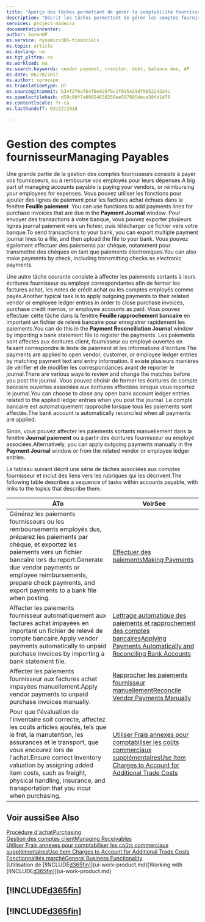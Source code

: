 ```yaml
---
title: "Aperçu des tâches permettant de gérer la comptabilité fournisseur| Microsoft Docs"
description: "Décrit les tâches permettant de gérer les comptes fournisseur, par exemple, le paiement des créditeurs ou l'affectation de paiements sortants aux écritures pour fermer des factures ou des notes de crédit."
services: project-madeira
documentationcenter: 
author: SorenGP
ms.service: dynamics365-financials
ms.topic: article
ms.devlang: na
ms.tgt_pltfrm: na
ms.workload: na
ms.search.keywords: vendor payment, creditor, debt, balance due, AP
ms.date: 06/28/2017
ms.author: sgroespe
ms.translationtype: HT
ms.sourcegitcommit: b34f276a764f0e828fbc1f015429df9852242a4c
ms.openlocfilehash: d59c00f7a00854639250ae587805dece50fd1d78
ms.contentlocale: fr-ca
ms.lasthandoff: 03/22/2018

---
```

# <a name="managing-payables"></a><span data-ttu-id="d0586-103">Gestion des comptes fournisseur</span><span class="sxs-lookup"><span data-stu-id="d0586-103">Managing Payables</span></span>
<span data-ttu-id="d0586-104">Une grande partie de la gestion des comptes fournisseurs consiste à payer vos fournisseurs, ou à rembourse vos employés pour leurs dépenses.</span><span class="sxs-lookup"><span data-stu-id="d0586-104">A big part of managing accounts payable is paying your vendors, or reimbursing your employees for expenses.</span></span> <span data-ttu-id="d0586-105">Vous pouvez utiliser les fonctions pour ajouter des lignes de paiement pour les factures achat échues dans la fenêtre **Feuille paiement** .</span><span class="sxs-lookup"><span data-stu-id="d0586-105">You can use functions to add payments lines for purchase invoices that are due in the **Payment Journal** window.</span></span> <span data-ttu-id="d0586-106">Pour envoyer des transactions à votre banque, vous pouvez exporter plusieurs lignes journal paiement vers un fichier, puis télécharger ce fichier vers votre banque.</span><span class="sxs-lookup"><span data-stu-id="d0586-106">To send transactions to your bank, you can export multiple payment journal lines to a file, and then upload the file to your bank.</span></span> <span data-ttu-id="d0586-107">Vous pouvez également effectuer des paiements par chèque, notamment pour transmettre des chèques en tant que paiements électroniques.</span><span class="sxs-lookup"><span data-stu-id="d0586-107">You can also make payments by check, including transmitting checks as electronic payments.</span></span>

<span data-ttu-id="d0586-108">Une autre tâche courante consiste à affecter les paiements sortants à leurs écritures fournisseur ou employé correspondantes afin de fermer les factures achat, les notes de crédit achat ou les comptes employés comme payés.</span><span class="sxs-lookup"><span data-stu-id="d0586-108">Another typical task is to apply outgoing payments to their related vendor or employee ledger entries in order to close purchase invoices, purchase credit memos, or employee accounts as paid.</span></span> <span data-ttu-id="d0586-109">Vous pouvez effectuer cette tâche dans la fenêtre **Feuille rapprochement bancaire** en important un fichier de relevé bancaire pour enregistrer rapidement les paiements.</span><span class="sxs-lookup"><span data-stu-id="d0586-109">You can do this in the **Payment Reconciliation Journal** window by importing a bank statement file to register the payments.</span></span> <span data-ttu-id="d0586-110">Les paiements sont affectés aux écritures client, fournisseur ou employé ouvertes en faisant correspondre le texte de paiement et les informations d'écriture.</span><span class="sxs-lookup"><span data-stu-id="d0586-110">The payments are applied to open vendor, customer, or employee ledger entries by matching payment text and entry information.</span></span> <span data-ttu-id="d0586-111">Il existe plusieurs manières de vérifier et de modifier les correspondances avant de reporter le journal.</span><span class="sxs-lookup"><span data-stu-id="d0586-111">There are various ways to review and change the matches before you post the journal.</span></span> <span data-ttu-id="d0586-112">Vous pouvez choisir de fermer les écritures de compte bancaire ouvertes associées aux écritures affectées lorsque vous reportez le journal.</span><span class="sxs-lookup"><span data-stu-id="d0586-112">You can choose to close any open bank account ledger entries related to the applied ledger entries when you post the journal.</span></span> <span data-ttu-id="d0586-113">Le compte bancaire est automatiquement rapproché lorsque tous les paiements sont affectés.</span><span class="sxs-lookup"><span data-stu-id="d0586-113">The bank account is automatically reconciled when all payments are applied.</span></span>

<span data-ttu-id="d0586-114">Sinon, vous pouvez affecter les paiements sortants manuellement dans la fenêtre **Journal paiement** ou à partir des écritures fournisseur ou employé associées.</span><span class="sxs-lookup"><span data-stu-id="d0586-114">Alternatively, you can apply outgoing payments manually in the **Payment Journal** window or from the related vendor or employee ledger entries.</span></span>

<span data-ttu-id="d0586-115">Le tableau suivant décrit une série de tâches associées aux comptes fournisseur et inclut des liens vers les rubriques qui les décrivent.</span><span class="sxs-lookup"><span data-stu-id="d0586-115">The following table describes a sequence of tasks within accounts payable, with links to the topics that describe them.</span></span>

| <span data-ttu-id="d0586-116">À</span><span class="sxs-lookup"><span data-stu-id="d0586-116">To</span></span> | <span data-ttu-id="d0586-117">Voir</span><span class="sxs-lookup"><span data-stu-id="d0586-117">See</span></span> |
| --- | --- |
| <span data-ttu-id="d0586-118">Générez les paiements fournisseurs ou les remboursements employés dus, préparez les paiements par chèque, et exportez les paiements vers un fichier bancaire lors du report.</span><span class="sxs-lookup"><span data-stu-id="d0586-118">Generate due vendor payments or employee reimbursements, prepare check payments, and export payments to a bank file when posting.</span></span> |[<span data-ttu-id="d0586-119">Effectuer des paiements</span><span class="sxs-lookup"><span data-stu-id="d0586-119">Making Payments</span></span>](payables-make-payments.md) |
| <span data-ttu-id="d0586-120">Affecter les paiements fournisseur automatiquement aux factures achat impayées en important un fichier de relevé de compte bancaire.</span><span class="sxs-lookup"><span data-stu-id="d0586-120">Apply vendor payments automatically to unpaid purchase invoices by importing a bank statement file.</span></span> |[<span data-ttu-id="d0586-121">Lettrage automatique des paiements et rapprochement des comptes bancaires</span><span class="sxs-lookup"><span data-stu-id="d0586-121">Applying Payments Automatically and Reconciling Bank Accounts</span></span>](receivables-apply-payments-auto-reconcile-bank-accounts.md) |
| <span data-ttu-id="d0586-122">Affecter les paiements fournisseur aux factures achat impayées manuellement.</span><span class="sxs-lookup"><span data-stu-id="d0586-122">Apply vendor payments to unpaid purchase invoices manually.</span></span> |[<span data-ttu-id="d0586-123">Rapprocher les paiements fournisseur manuellement</span><span class="sxs-lookup"><span data-stu-id="d0586-123">Reconcile Vendor Payments Manually</span></span>](payables-how-apply-purchase-transactions-manually.md) |
|<span data-ttu-id="d0586-124">Pour que l'évaluation de l'inventaire soit correcte, affectez les coûts articles ajoutés, tels que le fret, la manutention, les assurances et le transport, que vous encourez lors de l'achat.</span><span class="sxs-lookup"><span data-stu-id="d0586-124">Ensure correct inventory valuation by assigning added item costs, such as freight, physical handling, insurance, and transportation that you incur when purchasing.</span></span>|[<span data-ttu-id="d0586-125">Utiliser Frais annexes pour comptabiliser les coûts commerciaux supplémentaires</span><span class="sxs-lookup"><span data-stu-id="d0586-125">Use Item Charges to Account for Additional Trade Costs</span></span>](payables-how-assign-item-charges.md)|

## <a name="see-also"></a><span data-ttu-id="d0586-126">Voir aussi</span><span class="sxs-lookup"><span data-stu-id="d0586-126">See Also</span></span>
[<span data-ttu-id="d0586-127">Procédure d'achat</span><span class="sxs-lookup"><span data-stu-id="d0586-127">Purchasing</span></span>](purchasing-manage-purchasing.md)  
[<span data-ttu-id="d0586-128">Gestion des comptes client</span><span class="sxs-lookup"><span data-stu-id="d0586-128">Managing Receivables</span></span>](receivables-manage-receivables.md)  
[<span data-ttu-id="d0586-129">Utiliser Frais annexes pour comptabiliser les coûts commerciaux supplémentaires</span><span class="sxs-lookup"><span data-stu-id="d0586-129">Use Item Charges to Account for Additional Trade Costs</span></span>](payables-how-assign-item-charges.md)  
[<span data-ttu-id="d0586-130">Fonctionnalités marché</span><span class="sxs-lookup"><span data-stu-id="d0586-130">General Business Functionality</span></span>](ui-across-business-areas.md)  
<span data-ttu-id="d0586-131">[Utilisation de [!INCLUDE[d365fin](includes/d365fin_md.md)]](ui-work-product.md)</span><span class="sxs-lookup"><span data-stu-id="d0586-131">[Working with [!INCLUDE[d365fin](includes/d365fin_md.md)]](ui-work-product.md)</span></span>

## [!INCLUDE[d365fin](includes/free_trial_md.md)]  
## [!INCLUDE[d365fin](includes/training_link_md.md)]

